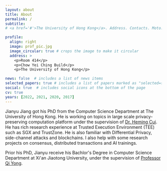 ```yaml
---
layout: about
title: About
permalink: /
subtitle: 
# <a href='#'>The University of Hong Kong</a>. Address. Contacts. Moto. Etc.

profile:
  align: right
  image: prof_pic.jpg
  image_circular: true # crops the image to make it circular
  address: >
    <p>Room 414</p>
    <p>Chow Yei Ching Build</p>
    <p>The University of Hong Kong</p>

news: false  # includes a list of news items
selected_papers: true # includes a list of papers marked as "selected={true}"
social: true  # includes social icons at the bottom of the page
cv: true
years: [2022, 2021, 2020, 2017]
---
```


Jianyu Jiang got his PhD from the Computer Science Department at The University of Hong Kong. He is working on topics in large scale privacy-preserving computation platform under the supervision of [Dr. Heming Cui](https://i.cs.hku.hk/~heming). He has rich research experience at Trusted Execution Environment (TEE) such as SGX and TrustZone. He is also familiar with Differential Privacy, side-channel attacks and blockchains. I also help with some research projects on consensus, distributed transactions and AI trainings.

Prior his PhD, Jianyu receive his Bachlor's Degree in Computer Science Department at Xi'an Jiaotong University, under the supervision of [Professor Qi Yong](http://www.cs.xjtu.edu.cn/info/1267/1425.htm).
